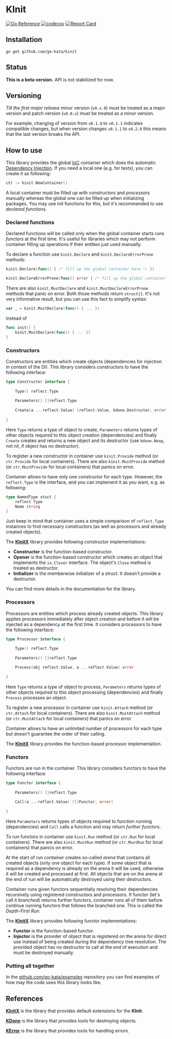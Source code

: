 # KInit

[![Go Reference](https://pkg.go.dev/badge/github.com/go-kata/kinit.svg)](https://pkg.go.dev/github.com/go-kata/kinit)
[![codecov](https://codecov.io/gh/go-kata/kinit/branch/master/graph/badge.svg?token=NBFR4LKON8)](https://codecov.io/gh/go-kata/kinit)
[![Report Card](https://goreportcard.com/badge/github.com/go-kata/kinit)](https://goreportcard.com/report/github.com/go-kata/kinit)

## Installation

`go get github.com/go-kata/kinit`

## Status

**This is a beta version.** API is not stabilized for now.

## Versioning

*Till the first major release* minor version (`v0.x.0`) must be treated as a major version
and patch version (`v0.0.x`) must be treated as a minor version.

For example, changing of version from `v0.1.0` to `v0.1.1` indicates compatible changes,
but when version changes `v0.1.1` to `v0.2.0` this means that the last version breaks the API.

## How to use

This library provides the global [IoC](https://en.wikipedia.org/wiki/Inversion_of_control) container which does
the automatic [Dependency Injection](https://en.wikipedia.org/wiki/Dependency_injection). If you need a local one
(e.g. for tests), you can create it as following:

```go
ctr := kinit.NewContainer()
```

A local container must be filled up with *constructors* and *processors* manually whereas the global one
can be filled up when initializing packages. You may use init functions for this, but it's recommended
to use *declared functions*.

### Declared functions

Declared functions will be called only when the global container starts runs *functors* at the first time.
It's useful for libraries which may not perform container filling up operations if their entities just used manually.

To declare a function use `kinit.Declare` and `kinit.DeclareErrorProne` methods:

```go
kinit.Declare(func() { /* fill up the global container here */ })

kinit.DeclareErrorProne(func() error { /* fill up the global container here with returning error if occurred */ })
```

There are also `kinit.MustDeclare` and `kinit.MustDeclareErrorProne` methods that panic on error. Both those methods
return `struct{}`. It's not very informative result, but you can use this fact to simplify syntax:

```go
var _ = kinit.MustDeclare(func() { ... })
```

instead of

```go
func init() {
	kinit.MustDeclare(func() { ... })
}
```

### Constructors

Constructors are entities which create objects (dependencies for injection in context of the DI). This library
considers constructors to have the following interface:

```go
type Constructor interface {
	
	Type() reflect.Type
	
	Parameters() []reflect.Type
	
	Create(a ...reflect.Value) (reflect.Value, kdone.Destructor, error)
	
}
```

Here `Type` returns a type of object to create, `Parameters` returns types of other objects required to this
object creation (dependencies) and finally `Create` creates and returns a new object and its destructor (use
`kdone.Noop`, not nil, if object has no destructor).

To register a new constructor in container use `kinit.Provide` method (or `ctr.Provide` for local containers).
There are also `kinit.MustProvide` method (or `ctr.MustProvide` for local containers) that panics on error.

Container allows to have only one constructor for each type. However, the `reflect.Type` is the interface, and
you can implement it as you want, e.g. as following:

```go
type NamedType stuct {
	reflect.Type
	Name string
}
```

Just keep in mind that container uses a simple comparison of `reflect.Type` instances to find necessary constructors
(as well as processors and already created objects).

The **[KInitX](https://github.com/go-kata/kinitx)** library provides following constructor implementations:

* **Constructor** is the function-based constructor.
* **Opener** is the function-based constructor which creates an object that implements the `io.Closer` interface.
  The object's `Close` method is treated as destructor.
* **Initializer** is the memberwise initializer of a struct. It doesn't provide a destructor.

You can find more details in the documentation for the library.

### Processors

Processors are entities which process already created objects. This library applies processors immediately after
object creation and before it will be injected as a dependency at the first time. It considers processors to have
the following interface:

```go
type Processor interface {
	
	Type() reflect.Type
	
	Parameters() []reflect.Type

	Process(obj reflect.Value, a ...reflect.Value) error
	
}
```

Here `Type` returns a type of object to process, `Parameters` returns types of other objects required to this
object processing (dependencies) and finally `Process` processes an object.

To register a new processor in container use `kinit.Attach` method (or `ctr.Attach` for local containers).
There are also `kinit.MustAttach` method (or `ctr.MustAttach` for local containers) that panics on error.

Container allows to have an unlimited number of processors for each type but doesn't guarantee the order of
their calling.

The **[KInitX](https://github.com/go-kata/kinitx)** library provides the function-based processor implementation.

### Functors

Functors are run in the container. This library considers functors to have the following interface:

```go
type Functor interface {
	
	Parameters() []reflect.Type
	
	Call(a ...reflect.Value) ([]Functor, error)
	
}
```

Here `Parameters` returns types of objects required to function running (dependencies) and `Call` calls a function
and may return *further functors*.

To run functors in container use `kinit.Run` method (or `ctr.Run` for local containers). There are also
`kinit.MustRun` method (or `ctr.MustRun` for local containers) that panics on error.

At the start of run container creates so-called *arena* that contains all created objects (only one object
for each type). If some object that is required as a dependency is already on the arena it will be used, otherwise
it will be created and processed at first. All objects that are on the arena at the end of run will be automatically
destroyed using their destructors.

Container runs given functors sequentially resolving their dependencies recursively using registered constructors
and processors. If functor (let's call it *branched*) returns further functors, container runs all of them before
continue running functors that follows the branched one. This is called the *Depth-First Run*.

The **[KInitX](https://github.com/go-kata/kinitx)** library provides following functor implementations:

* **Functor** is the function-based functor.
* **Injector** is the provider of object that is registered on the arena for direct use instead of being created
  during the dependency tree resolution. The provided object has no destructor to call at the end of execution
  and must be destroyed manually.

### Putting all together

In the [github.com/go-kata/examples](https://github.com/go-kata/examples) repository you can find examples of how may
the code uses this library looks like.

## References

**[KInitX](https://github.com/go-kata/kinitx)** is the library that provides default extensions for the **KInit**.

**[KDone](https://github.com/go-kata/kdone)** is the library that provides tools for destroying objects.

**[KError](https://github.com/go-kata/kerror)** is the library that provides tools for handling errors.
